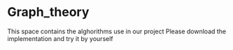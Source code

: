 # Graph_theory
This space contains the alghorithms use in our project
Please download the implementation and try it by yourself
